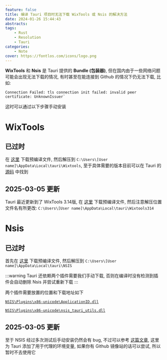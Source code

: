 ```yaml
---
feature: false
title: 编译 Tauri 项目时无法下载 WixTools 或 Nsis 的解决方法
date: 2024-01-26 15:44:43
abstracts:
tags:
    - Rust
    - Resolution
    - Tauri
categories:
    - Note
cover: https://fontlos.com/icons/logo.png
---
```


**WixTools** 和 **Nsis** 是 Tauri 提供的 **Bundle (包装器)**, 但在国内由于一些网络问题可能会出现无法下载的情况, 有时甚至在能连接到 Github 的情况下仍无法下载, 比如:

```
Connection Failed: tls connection init failed: invalid peer certificate: UnknownIssuer`
```

这时可以通过以下步骤手动安装

# WixTools

## 已过时

在 [这里](https://github.com/wixtoolset/wix3/releases/) 下载预编译文件, 然后解压到 `C:\Users\[User name]\AppData\Local\tauri\Wixtools`, 至于具体需要的版本目前可以在 Tauri 的 [源码](https://github.com/tauri-apps/tauri/blob/dev/tooling/bundler/src/bundle/windows/msi/wix.rs#L35) 中找到

## 2025-03-05 更新

Tauri 最近更新到了 WixTools 3.14版, 在 [这里](https://github.com/wixtoolset/wix3/releases/download/wix3141rtm/wix314-binaries.zip) 下载预编译文件, 然后注意解压位置文件名有所更改: `C:\Users\[User name]\AppData\Local\tauri\Wixtools314`

# Nsis

## 已过时

首先在 [这里](https://github.com/tauri-apps/binary-releases/releases) 下载预编译文件, 然后解压到 `C:\Users\[User name]\AppData\Local\tauri\NSIS`

:::warning
Tauri 还依赖两个插件需要我们手动下载, 否则在编译时没有检测到插件会自动删除 Nsis 并尝试重新下载
:::

两个插件需要放置的位置和下载地址如下

[`NSIS\Plugins\x86-unicode\ApplicationID.dll`](https://github.com/tauri-apps/binary-releases/releases)

[`NSIS\Plugins\x86-unicode\nsis_tauri_utils.dll`](https://github.com/tauri-apps/nsis-tauri-utils/releases)

## 2025-03-05 更新

至于 NSIS 经过多次测试后手动安装仍然会有 bug, 不过可以参考 [这篇文章](https://zhuanlan.zhihu.com/p/781167659), 这里为 Tauri 添加了用于代理的环境变量, 如果你有 Github 镜像站的话可以尝试, 所以暂时不去使用它